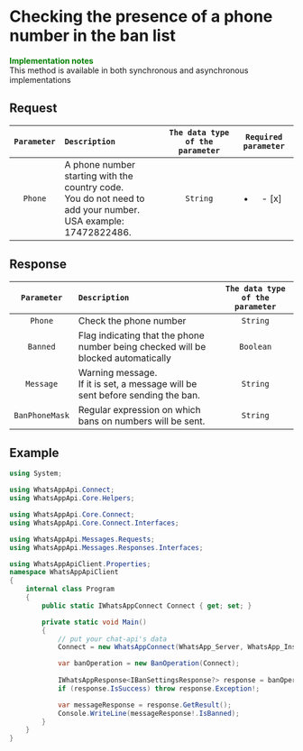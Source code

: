 ﻿# Checking the presence of a phone number in the ban list
**<span style="color:green">Implementation notes</span>**<br/>
This method is available in both synchronous and asynchronous implementations

## Request
| `Parameter` | `Description`                        | `The data type of the parameter` | `Required parameter` |
|:-----------:|:-------------------------------------|:--------------------------------:|:--------------------:|
|  `Phone`  |  A phone number starting with the country code. <br/>You do not need to add your number. <br/> USA example: 17472822486. | `String` | <ul><li>- [x] </li></ul> |

## Response
| `Parameter`           | `Description`                                           | `The data type of the parameter` | 
|:---------------------:|:--------------------------------------------------------|:--------------------------------:|
|`Phone`| Check the phone number | `String`
|`Banned`| Flag indicating that the phone number being checked will be blocked automatically | `Boolean`
|`Message`| Warning message. <br/> If it is set, a message will be sent before sending the ban. | `String`
|`BanPhoneMask` | Regular expression on which bans on numbers will be sent. | `String`

## Example
```csharp
using System;

using WhatsAppApi.Connect;
using WhatsAppApi.Core.Helpers;

using WhatsAppApi.Core.Connect;
using WhatsAppApi.Core.Connect.Interfaces;

using WhatsAppApi.Messages.Requests;
using WhatsAppApi.Messages.Responses.Interfaces;

using WhatsAppApiClient.Properties;
namespace WhatsAppApiClient
{
    internal class Program
    {
        public static IWhatsAppConnect Connect { get; set; }

        private static void Main()
        {
            // put your chat-api's data
            Connect = new WhatsAppConnect(WhatsApp_Server, WhatsApp_Instance, WhatsApp_Token); 

            var banOperation = new BanOperation(Connect);
            
            IWhatsAppResponse<IBanSettingsResponse?> response = banOperation.CheckBan();
            if (response.IsSuccess) throw response.Exception!;

            var messageResponse = response.GetResult();
            Console.WriteLine(messageResponse!.IsBanned);
        }
    }
}
```
